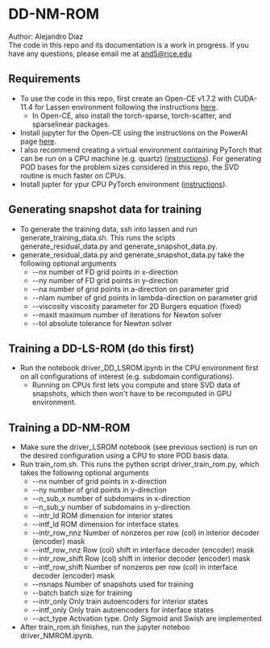 # DD-NM-ROM
Author: Alejandro Diaz  
The code in this repo and its documentation is a work in progress. If you have any questions, please email me at and5@rice.edu

## Requirements
- To use the code in this repo, first create an Open-CE v1.7.2 with CUDA-11.4 for Lassen environment following the instructions [here](https://lc.llnl.gov/confluence/display/LC/2022/10/20/Open-CE+v1.7.2+with+CUDA-11.4+for+Lassen).  
  * In Open-CE, also install the torch-sparse, torch-scatter, and sparselinear packages.
- Install jupyter for the Open-CE using the instructions on the PowerAI page [here](https://lc.llnl.gov/confluence/display/LC/IBM+PowerAI+in+LC).
- I also recommend creating a virtual environment containing PyTorch that can be run on a CPU machine (e.g. quartz) ([instructions](https://lc.llnl.gov/confluence/display/LC/PyTorch+in+LC)).
For generating POD bases for the problem sizes considered in this repo, the SVD routine is much faster on CPUs. 
- Install jupter for ypur CPU PyTorch environment ([instructions](https://lc.llnl.gov/confluence/display/LC/JupyterHub+and+Jupyter+Notebook)). 

## Generating snapshot data for training
- To generate the training data, ssh into lassen and run generate_training_data.sh. This runs the scipts generate_residual_data.py and generate_snapshot_data.py.
- generate_residual_data.py and generate_snapshot_data.py take the following optional arguments 
  * --nx         number of FD grid points in x-direction
  * --ny         number of FD grid points in y-direction
  * --na         number of grid points in a-direction on parameter grid
  * --nlam       number of grid points in lambda-direction on parameter grid
  * --viscosity  viscosity parameter for 2D Burgers equation (fixed)
  * --maxit      maximum number of iterations for Newton solver
  * --tol        absolute tolerance for Newton solver

## Training a DD-LS-ROM (do this first)
- Run the notebook driver_DD_LSROM.ipynb in the CPU environment first on all configurations of interest (e.g. subdomain configurations). 
  * Running on CPUs first lets you compute and store SVD data of snapshots, which then won't have to be recomputed in GPU environment. 

## Training a DD-NM-ROM
- Make sure the driver_LSROM notebook (see previous section) is run on the desired configuration using a CPU to store POD basis data. 
- Run train_rom.sh. This runs the python script driver_train_rom.py, which takes the following optional arguments 
  * --nx                number of grid points in x-direction
  * --ny                number of grid points in y-direction
  * --n_sub_x           number of subdomains in x-direction
  * --n_sub_y           number of subdomains in y-direction
  * --intr_ld           ROM dimension for interior states
  * --intf_ld           ROM dimension for interface states
  * --intr_row_nnz      Number of nonzeros per row (col) in interior decoder (encoder) mask
  * --intf_row_nnz      Row (col) shift in interface decoder (encoder) mask
  * --intr_row_shift    Row (col) shift in interior decoder (encoder) mask
  * --intf_row_shift    Number of nonzeros per row (col) in interface decoder (encoder) mask
  * --nsnaps            Number of snapshots used for training
  * --batch             batch size for training
  * --intr_only         Only train autoencoders for interior states
  * --intf_only         Only train autoencoders for interface states
  * --act_type          Activation type. Only Sigmoid and Swish are implemented
- After train_rom.sh finishes, run the jupyter noteboo driver_NMROM.ipynb. 
